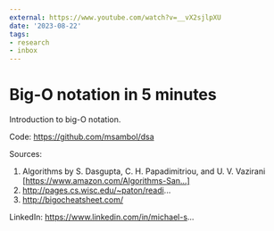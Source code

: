 ```yaml
---
external: https://www.youtube.com/watch?v=__vX2sjlpXU
date: '2023-08-22'
tags:
- research
- inbox
---
```


# Big-O notation in 5 minutes

Introduction to big-O notation.

Code: https://github.com/msambol/dsa

Sources:
1. Algorithms by S. Dasgupta, C. H. Papadimitriou, and U. V. Vazirani [https://www.amazon.com/Algorithms-San...]
2. http://pages.cs.wisc.edu/~paton/readi...
3. http://bigocheatsheet.com/

LinkedIn: https://www.linkedin.com/in/michael-s...
